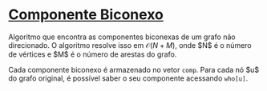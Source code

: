 # [Componente Biconexo](componente_biconexo.cpp)

Algoritmo que encontra as componentes biconexas de um grafo não direcionado.
O algoritmo resolve isso em $\mathcal{O}(N + M)$, onde \$N\$ é o número de vértices e \$M\$ é o número de arestas do grafo.

Cada componente biconexo é armazenado no vetor `comp`.
Para cada nó \$u\$ do grafo original, é possível saber o seu componente acessando `who[u]`.

